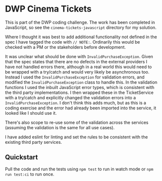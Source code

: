 # DWP Cinema Tickets

This is part of the DWP coding challenge. The work has been completed in JavaScript, so see the `cinema-tickets-javascript` directory for my solution.

Where I thought it was best to add additional functionality not defined in the spec I have tagged the code with `// NOTE:`. Ordinarily this would be checked with a PM or the stakeholders before development.

It was unclear what should be done with `InvalidPurchaseException`. Given that the spec states that there are no defects in the external providers I have not handled errors there, although in a real world this would need to be wrapped with a try/catch and would very likely be asynchronous too. Instead I used the `InvalidPurchaseException` for validation errors, and modified the `InvalidPurchaseException` class to handle this. In the validation functions I used the inbuilt JavaScript error types, which is consistent with the third party implementations. I then wrapped these in the TicketService with a try/catch and explicitly changed the validation errors into a `InvalidPurchaseException`. I don't think this adds much, but as this is a coding exercise and the error had already been imported into the service, it looked like I should use it.

There's also scope to re-use some of the validation across the services (assuming the validation is the same for all use cases).

I have added eslint for linting and set the rules to be consistent with the existing third party services.

## Quickstart

Pull the code and run the tests using `npm test` to run in watch mode or `npm run test:ci` to run once.
